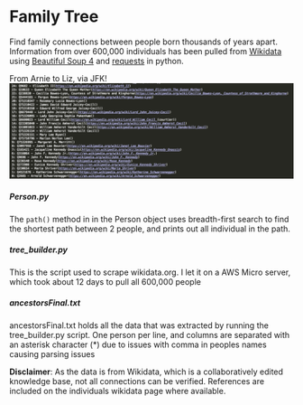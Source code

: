 # Family Tree

Find family connections between people born thousands of years apart. Information from over 600,000 individuals has been pulled from [Wikidata](https://www.wikidata.org/wiki/Wikidata:Main_Page) using [Beautiful Soup 4](https://www.crummy.com/software/BeautifulSoup/) and [requests](https://requests.readthedocs.io/en/master/) in python.


From Arnie to Liz, via JFK!
![alt text](path_example.png) 

##### Person.py 
The `path()` method in in the Person object uses breadth-first search to find the shortest path between 2 people, and prints out all individual in the path.


##### tree_builder.py
This is the script used to scrape wikidata.org. I let it on a AWS Micro server, which took about 12 days to pull all 600,000 people


##### ancestorsFinal.txt
ancestorsFinal.txt holds all the data that was extracted by running the tree_builder.py script. One person per line, and columns are separated with an asterisk character (*) due to issues with comma in peoples names causing parsing issues

**Disclaimer**: As the data is from Wikidata, which is a collaboratively edited knowledge base, not all connections can be verified. References are included on the individuals wikidata page where available.
